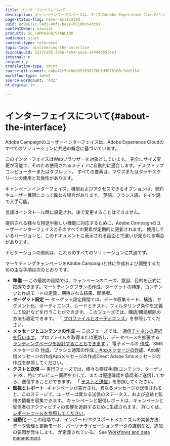 ```yaml
---
title: インターフェイスについて
description: キャンペーンワークスペースは、すべてのAdobe Experience Cloudソリューションに共通の概念に基づいています。
page-status-flag: never-activated
uuid: ed9e631c-5ad1-49f1-be1e-b710bc64dc91
contentOwner: sauviat
products: SG_CAMPAIGN/STANDARD
audience: start
content-type: reference
topic-tags: discovering-the-interface
discoiquuid: 5227ca05-3856-4e54-aec6-14444d6534e3
internal: n
snippet: y
translation-type: tm+mt
source-git-commit: e4ba42c5bf0dd952690178b7d5070100c7ddf13d
workflow-type: tm+mt
source-wordcount: '432'
ht-degree: 1%

---
```



# インターフェイスについて{#about-the-interface}

Adobe Campaignのユーザーインターフェイスは、Adobe Experience Cloudのすべてのソリューションに共通の概念に基づいています。

このインターフェイスはWebブラウザーを対象としています。 完全にサイズ変更が可能で、そのため使用されるメディアに自動的に適合します。デスクトップコンピューターまたはタブレット。 すべての要素は、マウスまたはタッチスクリーンの使用と互換性があります。

キャンペーンインターフェイス、機能およびアクセスできるオプションは、契約やユーザー権限によって異なる場合があります。 英語、フランス語、ドイツ語で入手可能。

言語はインストール時に設定され、後で変更することはできません。

提供される様々な用途や新しい機能に対応するために、Adobe Campaignのユーザーインターフェイスとそのすべての要素が定期的に更新されます。 使用しているバージョンと、このドキュメントに表示される画面とで違いが見られる場合があります。

ナビゲーションの原則は、これらのすべてのソリューションに共通です。

マーケティングキャンペーンをAdobe Campaignと共に作成および調整するための主な手順は次のとおりです。

* **準備** — この最初の段階では、キャンペーンのニーズ、意図、目的を正式に把握できます。マーケティングプランの作成、ターゲットの特定、コンテンツと作成モードの定義、期待される結果、関係者。
* **ターゲット設定** — ターゲット設定段階では、データ収集モード、構造、セグメント化、オーディエンス、シードとテスト、フィルタリング条件を定義して設計などを行うことができます。 このフェーズでは、購読/購読解除の方法も設定できます。 「 [プロファイルとオーディエンス](../../audiences/using/about-profiles.md)」を参照してください。
* **メッセージとコンテンツの作成** — このフェーズでは、 [通信チャネルの選択を行います](../../channels/using/get-started-communication-channels.md)。 プロファイルを取得または更新し、データベースを拡張する [ランディングページを設計することもできます](../../channels/using/getting-started-with-landing-pages.md) 。 電子メールの [作成](../../channels/using/creating-an-email.md)、SMSメッセージの [作成](../../channels/using/creating-an-sms-message.md)、プッシュ通知の作成 [、Appメッセージの作成](../../channels/using/preparing-and-sending-a-push-notification.md)[](../../channels/using/about-in-app-messaging.md)[](../../channels/using/creating-the-direct-mail.md)、App配信メッセージの作成Appメッセージの作成Direct Adobe Smsメッセージの作成を参照してください。
* **テストと送信** — 実行フェーズでは、様々な検証手順(コンテンツ、ターゲット)を、特にプレビュー画面を介して、または配達確認を承認者に送信してから、送信することができます。 「 [テストと送信](../../sending/using/get-started-sending-messages.md)」を参照してください。
* **監視とレポート** -キャンペーンが実行され、異なるメッセージが送信されると、このステージで、ユーザーは異なる送信のステータス、および追跡と監視の情報を収集できます。 キャンペーンと配信レポートは、キャンペーンと受信者のアクティビティの影響を追跡するために生成されます。 詳しくは、 [レポートツールを参照してください](../../reporting/using/about-dynamic-reports.md)。
* **自動化** — この段階では、インポート/エクスポートメカニズムの実装方法、データ管理と更新モード、パーソナライゼーションデータの識別など、追加の要因が発生します。 が定義されている。 See [Workflows and data management](../../automating/using/get-started-workflows.md).
